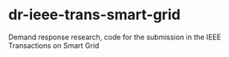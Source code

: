 # dr-ieee-trans-smart-grid
Demand response research, code for the submission in the IEEE Transactions on Smart Grid
